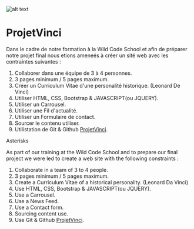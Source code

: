 ![alt text](https://wildcodeschool.fr/wp-content/uploads/2017/01/deer.png "Wild Code School")

# ProjetVinci

Dans le cadre de notre formation à la Wild Code School et afin de préparer notre projet final
nous etions ameneés à créer un sité web avec les contraintes suivantes :

1. Collaborer dans une équipe de 3 à 4 personnes.
2. 3 pages minimum / 5 pages maximum.
3. Créer un Curriculum Vitae d'une personalité historique. (Leonard De Vinci)
4. Utiliser HTML, CSS, Bootstrap & JAVASCRIPT(ou JQUERY).
5. Utiliser un Carrousel.
6. Utiliser une Fil d'actualité.
7. Utiliser un Formulaire de contact.
8. Sourcer le contenu utiliser.
9. Utilistation de Git & Github [ProjetVinci](https://bloubna.github.io/ProjetVinci/).

Asterisks

As part of our training at the Wild Code School and to prepare our final project
we were led to create a web site with the following constraints :

1. Collaborate in a team of 3 to 4 people.
2. 3 pages minimum / 5 pages maximum.
3. Create a Curriculum Vitae of a historical personality. (Leonard Da Vinci)
4. Use HTML, CSS, Bootstrap & JAVASCRIPT(ou JQUERY).
5. Use a Carrousel.
6. Use a News Feed.
7. Use a Contact form.
8. Sourcing content use.
9. Use Git & Github [ProjetVinci](https://bloubna.github.io/ProjetVinci/).

